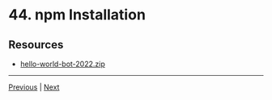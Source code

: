 # 44. npm Installation

## Resources

-   [hello-world-bot-2022.zip](https://rfpga.s3.us-west-1.amazonaws.com/Develop-Discord-Bots-in-Nodejs_Complete-Course-in-2023/hello-world-bot-2022.zip)

---

[Previous](./43_Discord.js.md) | [Next](./45_Discord.js-Course-Update.md)